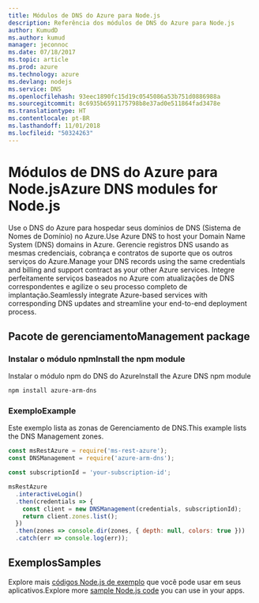 ```yaml
---
title: Módulos de DNS do Azure para Node.js
description: Referência dos módulos de DNS do Azure para Node.js
author: KumudD
ms.author: kumud
manager: jeconnoc
ms.date: 07/18/2017
ms.topic: article
ms.prod: azure
ms.technology: azure
ms.devlang: nodejs
ms.service: DNS
ms.openlocfilehash: 93eec1890fc15d19c0545086a53b751d0886988a
ms.sourcegitcommit: 8c6935b6591175798b8e37ad0e511864fad3478e
ms.translationtype: HT
ms.contentlocale: pt-BR
ms.lasthandoff: 11/01/2018
ms.locfileid: "50324263"
---
```

# <a name="azure-dns-modules-for-nodejs"></a><span data-ttu-id="5923e-103">Módulos de DNS do Azure para Node.js</span><span class="sxs-lookup"><span data-stu-id="5923e-103">Azure DNS modules for Node.js</span></span>

<span data-ttu-id="5923e-104">Use o DNS do Azure para hospedar seus domínios de DNS (Sistema de Nomes de Domínio) no Azure.</span><span class="sxs-lookup"><span data-stu-id="5923e-104">Use Azure DNS to host your Domain Name System (DNS) domains in Azure.</span></span> <span data-ttu-id="5923e-105">Gerencie registros DNS usando as mesmas credenciais, cobrança e contratos de suporte que os outros serviços do Azure.</span><span class="sxs-lookup"><span data-stu-id="5923e-105">Manage your DNS records using the same credentials and billing and support contract as your other Azure services.</span></span> <span data-ttu-id="5923e-106">Integre perfeitamente serviços baseados no Azure com atualizações de DNS correspondentes e agilize o seu processo completo de implantação.</span><span class="sxs-lookup"><span data-stu-id="5923e-106">Seamlessly integrate Azure-based services with corresponding DNS updates and streamline your end-to-end deployment process.</span></span>

## <a name="management-package"></a><span data-ttu-id="5923e-107">Pacote de gerenciamento</span><span class="sxs-lookup"><span data-stu-id="5923e-107">Management package</span></span>

### <a name="install-the-npm-module"></a><span data-ttu-id="5923e-108">Instalar o módulo npm</span><span class="sxs-lookup"><span data-stu-id="5923e-108">Install the npm module</span></span>

<span data-ttu-id="5923e-109">Instalar o módulo npm do DNS do Azure</span><span class="sxs-lookup"><span data-stu-id="5923e-109">Install the Azure DNS npm module</span></span>

```bash
npm install azure-arm-dns
```

### <a name="example"></a><span data-ttu-id="5923e-110">Exemplo</span><span class="sxs-lookup"><span data-stu-id="5923e-110">Example</span></span>

<span data-ttu-id="5923e-111">Este exemplo lista as zonas de Gerenciamento de DNS.</span><span class="sxs-lookup"><span data-stu-id="5923e-111">This example lists the DNS Management zones.</span></span>

```javascript
const msRestAzure = require('ms-rest-azure');
const DNSManagement = require('azure-arm-dns');

const subscriptionId = 'your-subscription-id';

msRestAzure
  .interactiveLogin()
  .then(credentials => {
    const client = new DNSManagement(credentials, subscriptionId);
    return client.zones.list();
  })
  .then(zones => console.dir(zones, { depth: null, colors: true }))
  .catch(err => console.log(err));
```

## <a name="samples"></a><span data-ttu-id="5923e-112">Exemplos</span><span class="sxs-lookup"><span data-stu-id="5923e-112">Samples</span></span>

<span data-ttu-id="5923e-113">Explore mais [códigos Node.js de exemplo](https://azure.microsoft.com/resources/samples/?platform=nodejs) que você pode usar em seus aplicativos.</span><span class="sxs-lookup"><span data-stu-id="5923e-113">Explore more [sample Node.js code](https://azure.microsoft.com/resources/samples/?platform=nodejs) you can use in your apps.</span></span>
